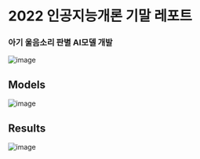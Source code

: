 # 2022 인공지능개론 기말 레포트

### 아기 울음소리 판별 AI모델 개발

![image](https://user-images.githubusercontent.com/107654296/174257478-87623837-4740-47f4-96b0-697ff0fb6a97.png)

## Models
![image](https://user-images.githubusercontent.com/107654296/174257551-20b13dc1-cba4-4e8a-b63c-97ebfcd17fd9.png)

## Results
![image](https://user-images.githubusercontent.com/107654296/174257677-87be19ff-64c5-4b7d-9eb9-99989c0eec9e.png)
